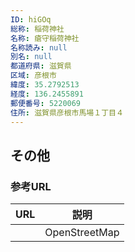 ```yaml
---
ID: hiGOq
総称: 稲荷神社
名称: 瘡守稲荷神社
名称読み: null
別名: null
都道府県: 滋賀県
区域: 彦根市
緯度: 35.2792513
経度: 136.2455891
郵便番号: 5220069
住所: 滋賀県彦根市馬場１丁目４
---
```


## その他

### 参考URL

| URL | 説明          |
| --- | ------------- |
|     | OpenStreetMap |

